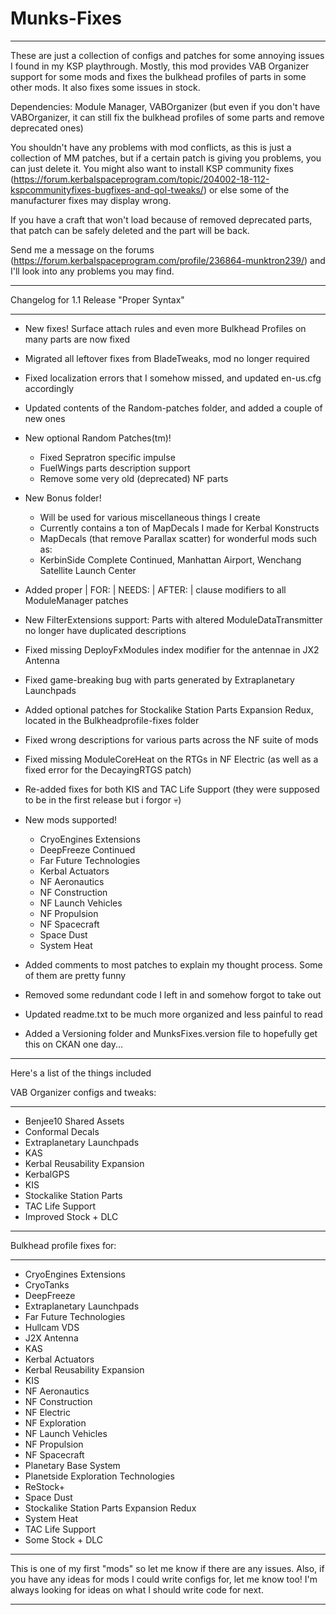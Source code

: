 # Munks-Fixes
--------------------------------------------------------------------------------------------------------------------------------------------------

These are just a collection of configs and patches for some annoying issues I found in my KSP playthrough.
Mostly, this mod provides VAB Organizer support for some mods and fixes the bulkhead profiles of parts in some other mods. It also fixes some issues in stock.

Dependencies: Module Manager, VABOrganizer (but even if you don't have VABOrganizer, it can still fix the bulkhead profiles of some parts and remove deprecated ones)

You shouldn't have any problems with mod conflicts, as this is just a collection of MM patches, but if a certain patch is giving you problems, you can just delete it.
You might also want to install KSP community fixes (https://forum.kerbalspaceprogram.com/topic/204002-18-112-kspcommunityfixes-bugfixes-and-qol-tweaks/) or else some of the manufacturer fixes may display wrong.

If you have a craft that won't load because of removed deprecated parts, that patch can be safely deleted and the part will be back.

Send me a message on the forums (https://forum.kerbalspaceprogram.com/profile/236864-munktron239/) and I'll look into any problems you may find.

--------------------------------------------------------------------------------------------------------------------------------------------------

Changelog for 1.1 Release "Proper Syntax"

------------------------------------------

- New fixes! Surface attach rules and even more Bulkhead Profiles on many parts are now fixed
- Migrated all leftover fixes from BladeTweaks, mod no longer required
- Fixed localization errors that I somehow missed, and updated en-us.cfg accordingly
- Updated contents of the Random-patches folder, and added a couple of new ones

- New optional Random Patches(tm)!
	- Fixed Sepratron specific impulse
	- FuelWings parts description support
	- Remove some very old (deprecated) NF parts

- New Bonus folder!
	- Will be used for various miscellaneous things I create
	- Currently contains a ton of MapDecals I made for Kerbal Konstructs
	- MapDecals (that remove Parallax scatter) for wonderful mods such as:
	- KerbinSide Complete Continued, Manhattan Airport, Wenchang Satellite Launch Center

- Added proper | FOR: | NEEDS: | AFTER: | clause modifiers to all ModuleManager patches
- New FilterExtensions support: Parts with altered ModuleDataTransmitter no longer have duplicated descriptions
- Fixed missing DeployFxModules index modifier for the antennae in JX2 Antenna
- Fixed game-breaking bug with parts generated by Extraplanetary Launchpads
- Added optional patches for Stockalike Station Parts Expansion Redux, located in the Bulkheadprofile-fixes folder
- Fixed wrong descriptions for various parts across the NF suite of mods
- Fixed missing ModuleCoreHeat on the RTGs in NF Electric (as well as a fixed error for the DecayingRTGS patch)
- Re-added fixes for both KIS and TAC Life Support (they were supposed to be in the first release but i forgor :skull:)

- New mods supported!
	- CryoEngines Extensions
	- DeepFreeze Continued
	- Far Future Technologies
	- Kerbal Actuators
	- NF Aeronautics
	- NF Construction
	- NF Launch Vehicles
	- NF Propulsion
	- NF Spacecraft
	- Space Dust
	- System Heat

- Added comments to most patches to explain my thought process. Some of them are pretty funny
- Removed some redundant code I left in and somehow forgot to take out
- Updated readme.txt to be much more organized and less painful to read
- Added a Versioning folder and MunksFixes.version file to hopefully get this on CKAN one day...

--------------------------------------------------------------------------------------------------------------------------------------------------

Here's a list of the things included

VAB Organizer configs and tweaks:

------------------------------------------

- Benjee10 Shared Assets
- Conformal Decals
- Extraplanetary Launchpads
- KAS
- Kerbal Reusability Expansion
- KerbalGPS
- KIS
- Stockalike Station Parts
- TAC Life Support
- Improved Stock + DLC

------------------------------------------

Bulkhead profile fixes for:

------------------------------------------

- CryoEngines Extensions
- CryoTanks
- DeepFreeze
- Extraplanetary Launchpads
- Far Future Technologies
- Hullcam VDS
- J2X Antenna
- KAS
- Kerbal Actuators
- Kerbal Reusability Expansion
- KIS
- NF Aeronautics
- NF Construction
- NF Electric
- NF Exploration
- NF Launch Vehicles
- NF Propulsion
- NF Spacecraft
- Planetary Base System
- Planetside Exploration Technologies
- ReStock+
- Space Dust
- Stockalike Station Parts Expansion Redux
- System Heat
- TAC Life Support
- Some Stock + DLC
--------------------------------------------------------------------------------------------------------------------------------------------------

This is one of my first "mods" so let me know if there are any issues.
Also, if you have any ideas for mods I could write configs for, let me know too! I'm always looking for ideas on what I should write code for next.

--------------------------------------------------------------------------------------------------------------------------------------------------
